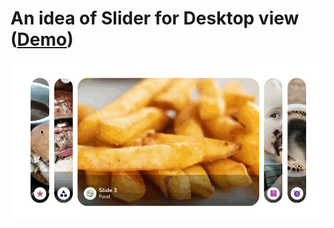 # An idea of Slider for Desktop view ([Demo](https://slider-desktop-view.vercel.app/))

![gif](slider-desktop.gif)
